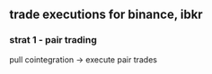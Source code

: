 ## trade executions for binance, ibkr
### strat 1 - pair trading
pull cointegration -> execute pair trades
